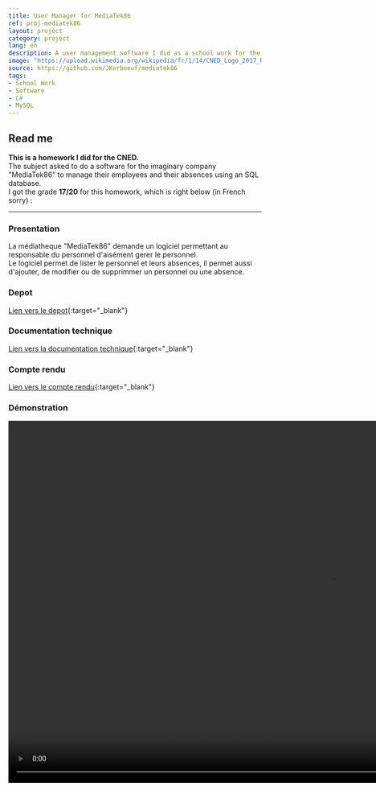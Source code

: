 ```yaml
---
title: User Manager for MediaTek86
ref: proj-mediatek86
layout: project
category: project
lang: en
description: A user management software I did as a school work for the CNED
image: "https://upload.wikimedia.org/wikipedia/fr/1/14/CNED_Logo_2017_RGB_Baseline.png"
source: https://github.com/JKerboeuf/mediatek86
tags:
- School Work
- Software
- C#
- MySQL
---
```


## Read me

**This is a homework I did for the CNED.**  
The subject asked to do a software for the imaginary company "MediaTek86" to manage their employees and their absences using an SQL database.  
I got the grade **17/20** for this homework, which is right below (in French sorry) :

---

### Presentation

La médiatheque "MediaTek86" demande un logiciel permettant au responsable du personnel d'aisément gerer le personnel.  
Le logiciel permet de lister le personnel et leurs absences, il permet aussi d'ajouter, de modifier ou de supprimmer un personnel ou une absence.

### Depot

[Lien vers le depot](https://github.com/JKerboeuf/mediatek86){:target="_blank"}

### Documentation technique

[Lien vers la documentation technique](/assets/mediatek86-doc/index.html){:target="_blank"}

### Compte rendu

[Lien vers le compte rendu](/assets/compte_rendu.pdf){:target="_blank"}

### Démonstration

<video width="1280" height="720" controls>
  <source src="/assets/MediaTek86.mp4" type="video/mp4">
</video>
